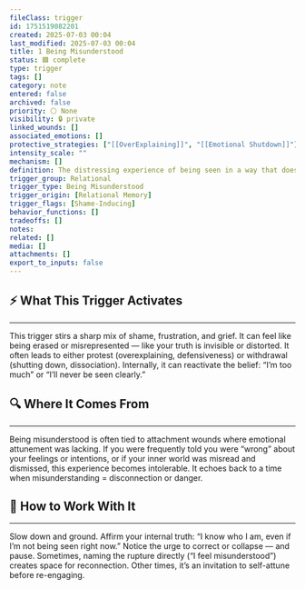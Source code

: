 ```yaml
---
fileClass: trigger
id: 1751519082201
created: 2025-07-03 00:04
last_modified: 2025-07-03 00:04
title: 1 Being Misunderstood
status: 🟩 complete
type: trigger
tags: []
category: note
entered: false
archived: false
priority: ⚪ None
visibility: 🔒 private
linked_wounds: []
associated_emotions: []
protective_strategies: ["[[OverExplaining]]", "[[Emotional Shutdown]]"]
intensity_scale: ""
mechanism: []
definition: The distressing experience of being seen in a way that doesn’t match your intentions, feelings, or truth. This can feel like emotional exile — a rupture in connection that makes you question your worth or clarity.
trigger_group: Relational
trigger_type: Being Misunderstood
trigger_origin: [Relational Memory]
trigger_flags: [Shame-Inducing]
behavior_functions: []
tradeoffs: []
notes: 
related: []
media: []
attachments: []
export_to_inputs: false
---
```


## ⚡ What This Trigger Activates
---
This trigger stirs a sharp mix of shame, frustration, and grief. It can feel like being erased or misrepresented — like your truth is invisible or distorted. It often leads to either protest (overexplaining, defensiveness) or withdrawal (shutting down, dissociation). Internally, it can reactivate the belief: “I’m too much” or “I’ll never be seen clearly.”

## 🔍 Where It Comes From
---
Being misunderstood is often tied to attachment wounds where emotional attunement was lacking. If you were frequently told you were “wrong” about your feelings or intentions, or if your inner world was misread and dismissed, this experience becomes intolerable. It echoes back to a time when misunderstanding = disconnection or danger.

## 🧭 How to Work With It
---
Slow down and ground. Affirm your internal truth: “I know who I am, even if I’m not being seen right now.” Notice the urge to correct or collapse — and pause. Sometimes, naming the rupture directly (“I feel misunderstood”) creates space for reconnection. Other times, it’s an invitation to self-attune before re-engaging.

